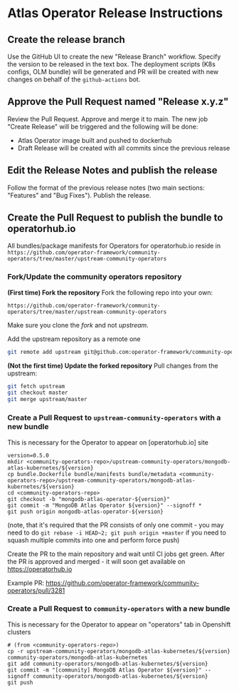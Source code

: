 # Atlas Operator Release Instructions

## Create the release branch
Use the GitHub UI to create the new "Release Branch" workflow. Specify the version to be released in the text box.
The deployment scripts (K8s configs, OLM bundle) will be generated and PR will be created with new changes on behalf
of the `github-actions` bot.

## Approve the Pull Request named "Release x.y.z"
Review the Pull Request. Approve and merge it to main.
The new job "Create Release" will be triggered and the following will be done:
* Atlas Operator image built and pushed to dockerhub
* Draft Release will be created with all commits since the previous release

## Edit the Release Notes and publish the release
Follow the format of the previous release notes (two main sections: "Features" and "Bug Fixes"). Publish the release.

## Create the Pull Request to publish the bundle to operatorhub.io

All bundles/package manifests for Operators for operatorhub.io reside in `https://github.com/operator-framework/community-operators/tree/master/upstream-community-operators`

### Fork/Update the community operators repository
**(First time) Fork the repository**
Fork the following repo into your own:

    https://github.com/operator-framework/community-operators/tree/master/upstream-community-operators

Make sure you clone the *fork* and not *upstream*.

Add the upstream repository as a remote one

```bash
git remote add upstream git@github.com:operator-framework/community-operators.git
```

**(Not the first time) Update the forked repository**
Pull changes from the upstream:

```bash
git fetch upstream
git checkout master
git merge upstream/master
```

### Create a Pull Request to `upstream-community-operators` with a new bundle

This is necessary for the Operator to appear on [operatorhub.io] site 
```
version=0.5.0
mkdir <community-operators-repo>/upstream-community-operators/mongodb-atlas-kubernetes/${version}
cp bundle.Dockerfile bundle/manifests bundle/metadata <community-operators-repo>/upstream-community-operators/mongodb-atlas-kubernetes/${version}
cd <community-operators-repo>
git checkout -b "mongodb-atlas-operator-${version}"
git commit -m "MongoDB Atlas Operator ${version}" --signoff * 
git push origin mongodb-atlas-operator-${version}
```

(note, that it's required that the PR consists of only one commit - you may need to do 
`git rebase -i HEAD~2; git push origin +master` if you need to squash multiple commits into one and perform force push)

Create the PR to the main repository and wait until CI jobs get green. 
After the PR is approved and merged - it will soon get available on https://operatorhub.io

Example PR: https://github.com/operator-framework/community-operators/pull/3281

### Create a Pull Request to `community-operators` with a new bundle

This is necessary for the Operator to appear on "operators" tab in Openshift clusters

```
# (from <community-operators-repo>)
cp -r upstream-community-operators/mongodb-atlas-kubernetes/${version} community-operators/mongodb-atlas-kubernetes
git add community-operators/mongodb-atlas-kubernetes/${version}
git commit -m "[community] MongoDB Atlas Operator ${version}" --signoff community-operators/mongodb-atlas-kubernetes/${version}
git push
```
